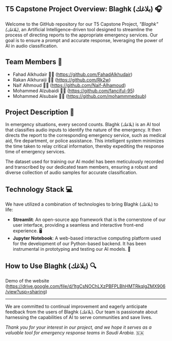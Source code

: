 ## T5 Capstone Project Overview: Blaghk (بلاغك) 🎧

Welcome to the GitHub repository for our T5 Capstone Project, *"Blaghk" (بلاغك)*, an Artificial Intelligence-driven tool designed to streamline the process of directing reports to the appropriate emergency services. Our goal is to ensure a prompt and accurate response, leveraging the power of AI in audio classification.

## Team Members 👥

- Fahad Alkhudair 🧑‍💼 (https://github.com/FahadAlkhudair)
- Rakan Alkhuraiji 🧑‍💼 (https://github.com/Rk2w)
- Naif Alhmoud 🧑‍💼 (https://github.com/Naif-Alhamoud)
- Mohammed Alzubaidi 🧑‍💼 (https://github.com/fanciful-95)
- Mohammed Alsubaie 🧑‍💼 (https://github.com/mohammmedsub)

## Project Description 📖

In emergency situations, every second counts. Blaghk (بلاغك) is an AI tool that classifies audio inputs to identify the nature of the emergency. It then directs the report to the corresponding emergency service, such as medical aid, fire department, or police assistance. This intelligent system minimizes the time taken to relay critical information, thereby expediting the response time of emergency services.

The dataset used for training our AI model has been meticulously recorded and transcribed by our dedicated team members, ensuring a robust and diverse collection of audio samples for accurate classification.

## Technology Stack 💻

We have utilized a combination of technologies to bring Blaghk (بلاغك) to life:

- **Streamlit**: An open-source app framework that is the cornerstone of our user interface, providing a seamless and interactive front-end experience. 🖥️
- **Jupyter Notebook**: A web-based interactive computing platform used for the development of our Python-based backend. It has been instrumental in prototyping and testing our AI models. 📓

## How to Use Blaghk (بلاغك) 🔍
Demo of the website (https://drive.google.com/file/d/1tgCsNOChLXzPBFPLBhHMTRkqlgZMX906/view?usp=sharing)


---

We are committed to continual improvement and eagerly anticipate feedback from the users of Blaghk (بلاغك). Our team is passionate about harnessing the capabilities of AI to serve communities and save lives.

*Thank you for your interest in our project, and we hope it serves as a valuable tool for emergency response teams in Saudi Arabia.* 🇸🇦 
